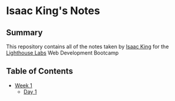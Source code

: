 # Isaac King's Notes

## Summary

This repository contains all of the notes taken by [Isaac King](https://github.com/Idrking) for the [Lighthouse Labs](https://www.lighthouselabs.ca/) Web Development Bootcamp

## Table of Contents

* [Week 1](/Week_1)
  * [Day 1](/Week_1/Day_1)

